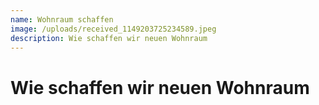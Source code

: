 ```yaml
---
name: Wohnraum schaffen
image: /uploads/received_1149203725234589.jpeg
description: Wie schaffen wir neuen Wohnraum
---
```

# Wie schaffen wir neuen Wohnraum
